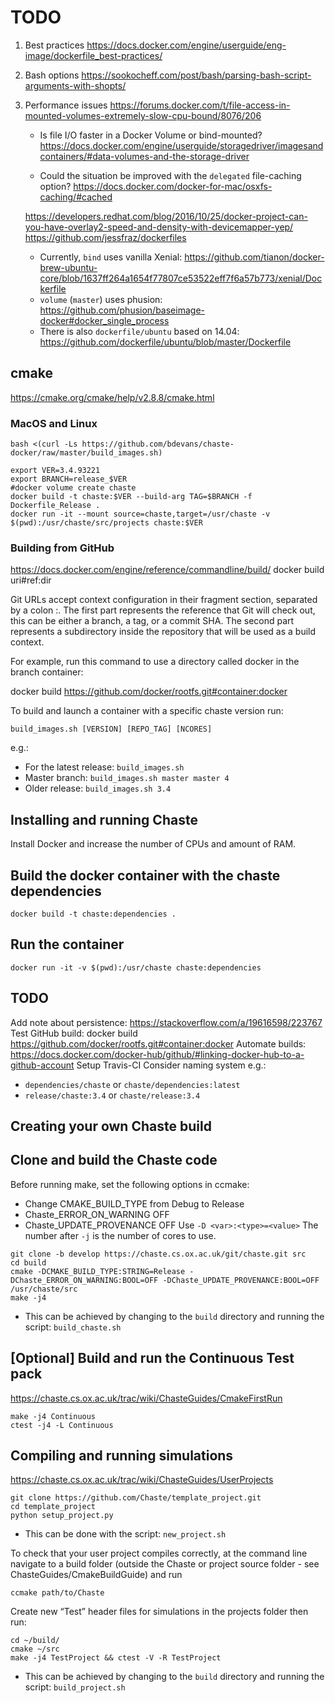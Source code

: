 # TODO
1. Best practices
https://docs.docker.com/engine/userguide/eng-image/dockerfile_best-practices/

2. Bash options
https://sookocheff.com/post/bash/parsing-bash-script-arguments-with-shopts/

3. Performance issues
https://forums.docker.com/t/file-access-in-mounted-volumes-extremely-slow-cpu-bound/8076/206

   - Is file I/O faster in a Docker Volume or bind-mounted?
   https://docs.docker.com/engine/userguide/storagedriver/imagesandcontainers/#data-volumes-and-the-storage-driver

   - Could the situation be improved with the `delegated` file-caching option?
   https://docs.docker.com/docker-for-mac/osxfs-caching/#cached

   https://developers.redhat.com/blog/2016/10/25/docker-project-can-you-have-overlay2-speed-and-density-with-devicemapper-yep/
   https://github.com/jessfraz/dockerfiles

   - Currently, `bind` uses vanilla Xenial: https://github.com/tianon/docker-brew-ubuntu-core/blob/1637ff264a1654f77807ce53522eff7f6a57b773/xenial/Dockerfile
   - `volume` (`master`) uses phusion: https://github.com/phusion/baseimage-docker#docker_single_process
   - There is also `dockerfile/ubuntu` based on 14.04: https://github.com/dockerfile/ubuntu/blob/master/Dockerfile

## cmake

https://cmake.org/cmake/help/v2.8.8/cmake.html




### MacOS and Linux
`bash <(curl -Ls https://github.com/bdevans/chaste-docker/raw/master/build_images.sh)`

```
export VER=3.4.93221
export BRANCH=release_$VER
#docker volume create chaste
docker build -t chaste:$VER --build-arg TAG=$BRANCH -f Dockerfile_Release .
docker run -it --mount source=chaste,target=/usr/chaste -v $(pwd):/usr/chaste/src/projects chaste:$VER
```

### Building from GitHub
https://docs.docker.com/engine/reference/commandline/build/
docker build uri#ref:dir

Git URLs accept context configuration in their fragment section, separated by a colon :. The first part represents the reference that Git will check out, this can be either a branch, a tag, or a commit SHA. The second part represents a subdirectory inside the repository that will be used as a build context.

For example, run this command to use a directory called docker in the branch container:

docker build https://github.com/docker/rootfs.git#container:docker


To build and launch a container with a specific chaste version run:

```build_images.sh [VERSION] [REPO_TAG] [NCORES]```

e.g.:

* For the latest release: `build_images.sh`
* Master branch: `build_images.sh master master 4`
* Older release: `build_images.sh 3.4`


Installing and running Chaste
-----------------------------

Install Docker and increase the number of CPUs and amount of RAM.

## Build the docker container with the chaste dependencies

`docker build -t chaste:dependencies .`

## Run the container

`docker run -it -v $(pwd):/usr/chaste chaste:dependencies`

TODO
----

Add note about persistence: https://stackoverflow.com/a/19616598/223767
Test GitHub build: docker build https://github.com/docker/rootfs.git#container:docker
Automate builds: https://docs.docker.com/docker-hub/github/#linking-docker-hub-to-a-github-account
Setup Travis-CI
Consider naming system e.g.:
* `dependencies/chaste` or `chaste/dependencies:latest`
* `release/chaste:3.4` or `chaste/release:3.4`

Creating your own Chaste build
------------------------------

## Clone and build the Chaste code

Before running make, set the following options in ccmake:
* Change CMAKE_BUILD_TYPE from Debug to Release
* Chaste_ERROR_ON_WARNING OFF
* Chaste_UPDATE_PROVENANCE OFF
Use `-D <var>:<type>=<value>`
The number after `-j` is the number of cores to use.

```
git clone -b develop https://chaste.cs.ox.ac.uk/git/chaste.git src
cd build
cmake -DCMAKE_BUILD_TYPE:STRING=Release -DChaste_ERROR_ON_WARNING:BOOL=OFF -DChaste_UPDATE_PROVENANCE:BOOL=OFF /usr/chaste/src
make -j4
```

* This can be achieved by changing to the `build` directory and running the script: `build_chaste.sh`


## [Optional] Build and run the Continuous Test pack

https://chaste.cs.ox.ac.uk/trac/wiki/ChasteGuides/CmakeFirstRun
```
make -j4 Continuous
ctest -j4 -L Continuous
```

## Compiling and running simulations

https://chaste.cs.ox.ac.uk/trac/wiki/ChasteGuides/UserProjects
```
git clone https://github.com/Chaste/template_project.git
cd template_project
python setup_project.py
```

* This can be done with the script: `new_project.sh`

To check that your user project compiles correctly, at the command line navigate to a build folder (outside the Chaste or project source folder - see ChasteGuides/CmakeBuildGuide) and run

`ccmake path/to/Chaste`

Create new “Test” header files for simulations in the projects folder then run:
```
cd ~/build/
cmake ~/src
make -j4 TestProject && ctest -V -R TestProject
```

* This can be achieved by changing to the `build` directory and running the script: `build_project.sh`
